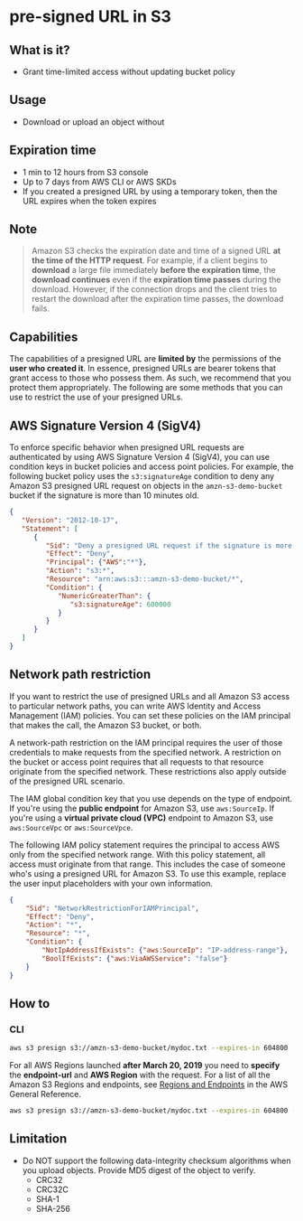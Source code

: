 # pre-signed URL in S3
## What is it?
- Grant time-limited access without updating bucket policy

## Usage
- Download or upload an object without 

## Expiration time
- 1 min to 12 hours from S3 console
- Up to 7 days from AWS CLI or AWS SKDs
- If you created a presigned URL by using a temporary token, then the URL expires when the token expires

## Note
> Amazon S3 checks the expiration date and time of a signed URL **at the time of the HTTP request**. For example, if a client begins to **download** a large file immediately **before the expiration time**, the **download continues** even if the **expiration time passes** during the download. However, if the connection drops and the client tries to restart the download after the expiration time passes, the download fails.

## Capabilities
The capabilities of a presigned URL are **limited by** the permissions of the **user who created it**. In essence, presigned URLs are bearer tokens that grant access to those who possess them. As such, we recommend that you protect them appropriately. The following are some methods that you can use to restrict the use of your presigned URLs.

## AWS Signature Version 4 (SigV4)
To enforce specific behavior when presigned URL requests are authenticated by using AWS Signature Version 4 (SigV4), you can use condition keys in bucket policies and access point policies. For example, the following bucket policy uses the `s3:signatureAge` condition to deny any Amazon S3 presigned URL request on objects in the `amzn-s3-demo-bucket` bucket if the signature is more than 10 minutes old. 

```json
{
   "Version": "2012-10-17",
   "Statement": [
      {
         "Sid": "Deny a presigned URL request if the signature is more than 10 min old",
         "Effect": "Deny",
         "Principal": {"AWS":"*"},
         "Action": "s3:*",
         "Resource": "arn:aws:s3:::amzn-s3-demo-bucket/*",
         "Condition": {
            "NumericGreaterThan": {
               "s3:signatureAge": 600000
            }
         }
      }
   ]
}
```

## Network path restriction
If you want to restrict the use of presigned URLs and all Amazon S3 access to particular network paths, you can write AWS Identity and Access Management (IAM) policies. You can set these policies on the IAM principal that makes the call, the Amazon S3 bucket, or both.

A network-path restriction on the IAM principal requires the user of those credentials to make requests from the specified network. A restriction on the bucket or access point requires that all requests to that resource originate from the specified network. These restrictions also apply outside of the presigned URL scenario.

The IAM global condition key that you use depends on the type of endpoint. If you're using the **public endpoint** for Amazon S3, use `aws:SourceIp`. If you're using a **virtual private cloud (VPC)** endpoint to Amazon S3, use `aws:SourceVpc` or `aws:SourceVpce`.

The following IAM policy statement requires the principal to access AWS only from the specified network range. With this policy statement, all access must originate from that range. This includes the case of someone who's using a presigned URL for Amazon S3. To use this example, replace the user input placeholders with your own information.

```json
{
    "Sid": "NetworkRestrictionForIAMPrincipal",
    "Effect": "Deny",
    "Action": "*",
    "Resource": "*",
    "Condition": {
        "NotIpAddressIfExists": {"aws:SourceIp": "IP-address-range"},
        "BoolIfExists": {"aws:ViaAWSService": "false"}
    }
}
```

## How to

### CLI
```bash
aws s3 presign s3://amzn-s3-demo-bucket/mydoc.txt --expires-in 604800
```

For all AWS Regions launched **after March 20, 2019** you need to **specify** the **endpoint-url** and **AWS Region** with the request. For a list of all the Amazon S3 Regions and endpoints, see [Regions and Endpoints](https://docs.aws.amazon.com/general/latest/gr/rande.html#s3_region) in the AWS General Reference.

```bash
aws s3 presign s3://amzn-s3-demo-bucket/mydoc.txt --expires-in 604800 --region af-south-1 --endpoint-url https://s3.af-south-1.amazonaws.com # 
```

## Limitation
- Do NOT support the following data-integrity checksum algorithms when you upload objects. Provide MD5 digest of the object to verify.
  - CRC32
  - CRC32C
  - SHA-1
  - SHA-256
